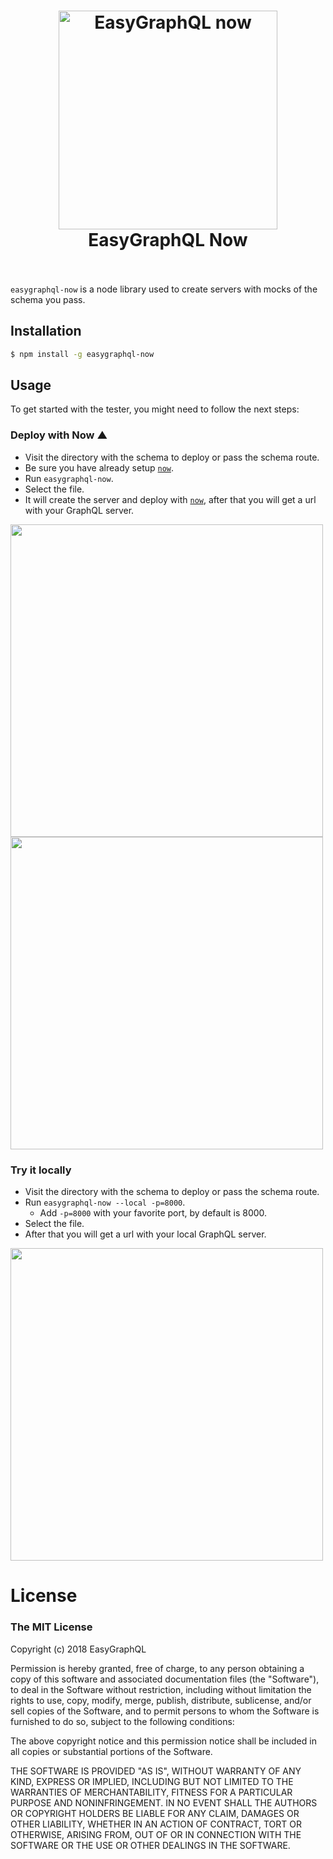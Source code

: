 <h1 align="center">
  <img src="https://cdn.rawgit.com/EasyGraphQL/easygraphql-mock/baab331c/EasyGraphQL.png" alt="EasyGraphQL now " width="350">
  <br>
  EasyGraphQL Now 
  <br>
  <br>
</h1>

`easygraphql-now` is a node library used to create servers with mocks of the schema you pass. 

## Installation
```bash
$ npm install -g easygraphql-now
```

## Usage
To get started with the tester, you might need to follow the next steps:

### Deploy with Now ▲
+ Visit the directory with the schema to deploy or pass the schema route.
+ Be sure you have already setup [`now`](https://zeit.co/now).
+ Run `easygraphql-now`.
+ Select the file.
+ It will create the server and deploy with [`now`](https://zeit.co/now), after that you will get a url with your GraphQL server.

<img src="gif/1.gif" width="500px">
<img src="gif/3.gif" width="500px">


### Try it locally
+ Visit the directory with the schema to deploy or pass the schema route.
+ Run `easygraphql-now --local -p=8000`.
  + Add `-p=8000` with your favorite port, by default is 8000.
+ Select the file.
+ After that you will get a url with your local GraphQL server.

<img src="gif/2.gif" width="500px">



# License
### The MIT License

Copyright (c) 2018 EasyGraphQL

Permission is hereby granted, free of charge, to any person obtaining a copy
of this software and associated documentation files (the "Software"), to deal
in the Software without restriction, including without limitation the rights
to use, copy, modify, merge, publish, distribute, sublicense, and/or sell
copies of the Software, and to permit persons to whom the Software is
furnished to do so, subject to the following conditions:

The above copyright notice and this permission notice shall be included in
all copies or substantial portions of the Software.

THE SOFTWARE IS PROVIDED "AS IS", WITHOUT WARRANTY OF ANY KIND, EXPRESS OR
IMPLIED, INCLUDING BUT NOT LIMITED TO THE WARRANTIES OF MERCHANTABILITY,
FITNESS FOR A PARTICULAR PURPOSE AND NONINFRINGEMENT. IN NO EVENT SHALL THE
AUTHORS OR COPYRIGHT HOLDERS BE LIABLE FOR ANY CLAIM, DAMAGES OR OTHER
LIABILITY, WHETHER IN AN ACTION OF CONTRACT, TORT OR OTHERWISE, ARISING FROM,
OUT OF OR IN CONNECTION WITH THE SOFTWARE OR THE USE OR OTHER DEALINGS IN
THE SOFTWARE.